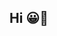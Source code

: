## Hi 😀👋
<!-- 
### My Kata ⚔️ 
[![Codewars](https://www.codewars.com/users/Yaroslav5697/badges/micro)](https://www.codewars.com/users/Yaroslav5697) -->
